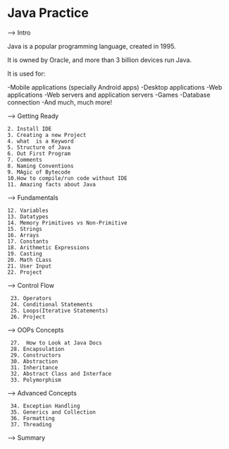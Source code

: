 # Java Practice

--> Intro

Java is a popular programming language, created in 1995.

It is owned by Oracle, and more than 3 billion devices run Java.

It is used for:

-Mobile applications (specially Android apps)
-Desktop applications
-Web applications
-Web servers and application servers
-Games
-Database connection
-And much, much more!


--> Getting Ready
  
    2. Install IDE
    3. Creating a new Project
    4. what  is a Keyword
    5. Structure of Java
    6. Out First Program
    7. Comments
    8. Naming Conventions
    9. MAgic of Bytecode
    10.How to compile/run code without IDE
    11. Amazing facts about Java

--> Fundamentals
  
    12. Variables
    13. Datatypes
    14. Memory Primitives vs Non-Primitive
    15. Strings
    16. Arrays
    17. Constants
    18. Arithmetic Expressions
    19. Casting
    20. Math CLass
    21. User Input
    22. Project

--> Control Flow

     23. Operators
     24. Conditional Statements
     25. Loops(Iterative Statements)
     26. Project
  
--> OOPs Concepts

     27.  How to Look at Java Docs
     28. Encapsulation
     29. Constructors
     30. Abstraction
     31. Inheritance
     32. Abstract Class and Interface
     33. Polymorphism

--> Advanced Concepts

     34. Exception Handling
     35. Generics and Collection
     36. Formatting
     37. Threading
     
--> Summary
 
